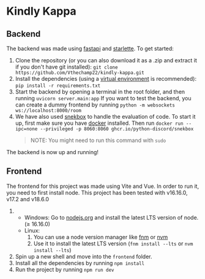 # Kindly Kappa

## Backend

The backend was made using [fastapi](https://fastapi.tiangolo.com/) and [starlette](https://www.starlette.io/). To get started:

1. Clone the repository (or you can also download it as a .zip and extract it if you don't have git installed):
   `git clone https://github.com/Vthechamp22/kindly-kappa.git`
2. Install the dependencies (using a [virtual environment](https://realpython.com/python-virtual-environments-a-primer/) is recommended):
   `pip install -r requirements.txt`
3. Start the backend by opening a terminal in the root folder, and then running
   `uvicorn server.main:app`
   If you want to test the backend, you can create a dummy frontend by running
   `python -m websockets ws://localhost:8000/room`
4. We have also used [snekbox](https://github.com/python-discord/snekbox) to handle the evaluation of code. To start it up, first make sure you have [docker](https://www.docker.com/) installed. Then run
   `docker run --ipc=none --privileged -p 8060:8060 ghcr.io/python-discord/snekbox`
   > NOTE: You might need to run this command with `sudo`

The backend is now up and running!

## Frontend

The frontend for this project was made using Vite and Vue. In order to run it, you need to first install node. This project has been tested with v16.16.0, v17.2 and v18.6.0

1.  - Windows: Go to [nodejs.org](https://nodejs.org) and install the latest LTS version of node. (≥ 16.16.0)
    - Linux:
      1.  You can use a node version manager like [fnm](https://github.com/Schniz/fnm) or [nvm](https://github.com/nvm-sh/nvm)
      2.  Use it to install the latest LTS version (`fnm install --lts` or `nvm install --lts`)
2.  Spin up a new shell and move into the `frontend` folder.
3.  Install all the dependencies by running
    `npm install`
4.  Run the project by running
    `npm run dev`
